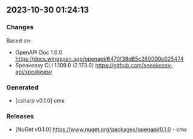 

## 2023-10-30 01:24:13
### Changes
Based on:
- OpenAPI Doc 1.0.0 https://docs.wingspan.app/openapi/6470f38d65c260000c025474
- Speakeasy CLI 1.109.0 (2.173.0) https://github.com/speakeasy-api/speakeasy
### Generated
- [csharp v0.1.0] cms
### Releases
- [NuGet v0.1.0] https://www.nuget.org/packages/openapi/0.1.0 - cms